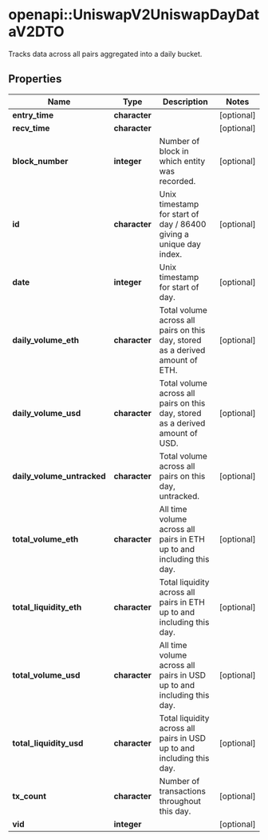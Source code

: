 # openapi::UniswapV2UniswapDayDataV2DTO

Tracks data across all pairs aggregated into a daily bucket.

## Properties
Name | Type | Description | Notes
------------ | ------------- | ------------- | -------------
**entry_time** | **character** |  | [optional] 
**recv_time** | **character** |  | [optional] 
**block_number** | **integer** | Number of block in which entity was recorded. | [optional] 
**id** | **character** | Unix timestamp for start of day / 86400 giving a unique day index. | [optional] 
**date** | **integer** | Unix timestamp for start of day. | [optional] 
**daily_volume_eth** | **character** | Total volume across all pairs on this day, stored as a derived amount of ETH. | [optional] 
**daily_volume_usd** | **character** | Total volume across all pairs on this day, stored as a derived amount of USD. | [optional] 
**daily_volume_untracked** | **character** | Total volume across all pairs on this day, untracked. | [optional] 
**total_volume_eth** | **character** | All time volume across all pairs in ETH up to and including this day. | [optional] 
**total_liquidity_eth** | **character** | Total liquidity across all pairs in ETH up to and including this day. | [optional] 
**total_volume_usd** | **character** | All time volume across all pairs in USD up to and including this day. | [optional] 
**total_liquidity_usd** | **character** | Total liquidity across all pairs in USD up to and including this day. | [optional] 
**tx_count** | **character** | Number of transactions throughout this day. | [optional] 
**vid** | **integer** |  | [optional] 


